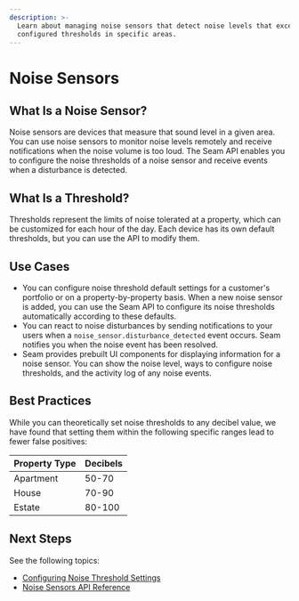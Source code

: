 ```yaml
---
description: >-
  Learn about managing noise sensors that detect noise levels that exceed
  configured thresholds in specific areas.
---
```


# Noise Sensors

## What Is a Noise Sensor?

Noise sensors are devices that measure that sound level in a given area. You can use noise sensors to monitor noise levels remotely and receive notifications when the noise volume is too loud. The Seam API enables you to configure the noise thresholds of a noise sensor and receive events when a disturbance is detected.

## What Is a Threshold?

Thresholds represent the limits of noise tolerated at a property, which can be customized for each hour of the day. Each device has its own default thresholds, but you can use the API to modify them.

## Use Cases

* You can configure noise threshold default settings for a customer's portfolio or on a property-by-property basis. When a new noise sensor is added, you can use the Seam API to configure its noise thresholds automatically according to these defaults.
* You can react to noise disturbances by sending notifications to your users when a `noise_sensor.disturbance_detected` event occurs. Seam notifies you when the noise event has been resolved.
* Seam provides prebuilt UI components for displaying information for a noise sensor. You can show the noise level, ways to configure noise thresholds, and the activity log of any noise events.

## **Best Practices**

While you can theoretically set noise thresholds to any decibel value, we have found that setting them within the following specific ranges lead to fewer false positives:

| Property Type | Decibels |
| ------------- | -------- |
| Apartment     | 50-70    |
| House         | 70-90    |
| Estate        | 80-100   |

## **Next Steps**

See the following topics:

* [Configuring Noise Threshold Settings](configure-noise-threshold-settings.md)
* [Noise Sensors API Reference](../../api/noise_sensors/)
